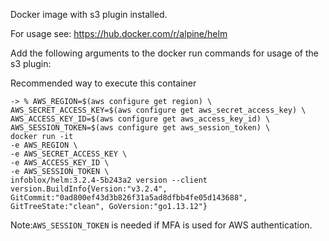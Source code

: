 Docker image with s3 plugin installed.

For usage see: https://hub.docker.com/r/alpine/helm

Add the following arguments to the docker run commands for usage of the s3 plugin:

Recommended way to execute this container

    -> % AWS_REGION=$(aws configure get region) \
    AWS_SECRET_ACCESS_KEY=$(aws configure get aws_secret_access_key) \
    AWS_ACCESS_KEY_ID=$(aws configure get aws_access_key_id) \
    AWS_SESSION_TOKEN=$(aws configure get aws_session_token) \
    docker run -it
    -e AWS_REGION \
    -e AWS_SECRET_ACCESS_KEY \
    -e AWS_ACCESS_KEY_ID \
    -e AWS_SESSION_TOKEN \
    infoblox/helm:3.2.4-5b243a2 version --client
    version.BuildInfo{Version:"v3.2.4", GitCommit:"0ad800ef43d3b826f31a5ad8dfbb4fe05d143688", GitTreeState:"clean", GoVersion:"go1.13.12"}


Note:`AWS_SESSION_TOKEN` is needed if MFA is used for AWS authentication.

